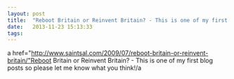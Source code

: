 ```yaml
---
layout: post
title:  "Reboot Britain or Reinvent Britain? - This is one of my first blog posts so please let me know what you think!"
date:   2013-11-23 15:13:33
tags:   
---
```


a href="http://www.saintsal.com/2009/07/reboot-britain-or-reinvent-britain/"Reboot Britain or Reinvent Britain? - This is one of my first blog posts so please let me know what you think!/a
